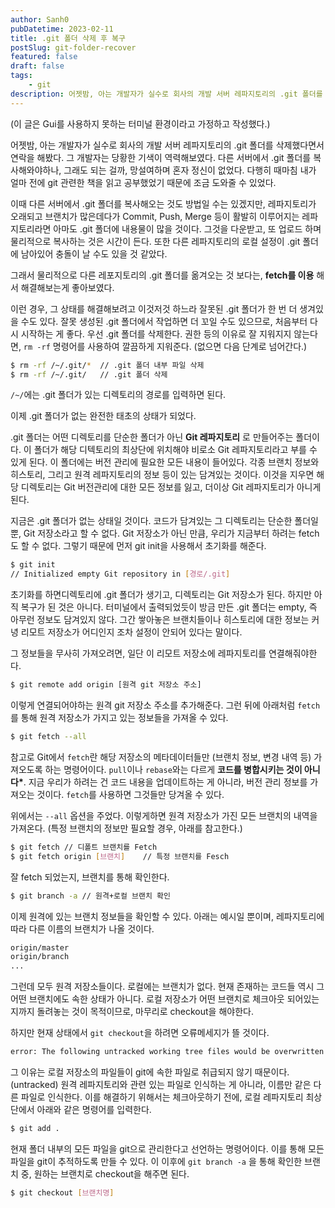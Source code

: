 ```yaml
---
author: Sanh0
pubDatetime: 2023-02-11
title: .git 폴더 삭제 후 복구
postSlug: git-folder-recover
featured: false
draft: false
tags:
    - git
description: 어젯밤, 아는 개발자가 실수로 회사의 개발 서버 레파지토리의 .git 폴더를 삭제했다면서 연락을 해봤다. 그 개발자는 당황한 기색이 역력해보였다. 다른 서버에서 .git 폴더를 복사해와야하나, 그래도 되는 걸까, 망설여하며 혼자 정신이 없었다. 다행히 때마침 내가 얼마 전에 git 관련한 책을 읽고 공부했었기 때문에 조금 도와줄 수 있었다.
---
```


(이 글은 Gui를 사용하지 못하는 터미널 환경이라고 가정하고 작성했다.)

어젯밤, 아는 개발자가 실수로 회사의 개발 서버 레파지토리의 .git 폴더를 삭제했다면서 연락을 해봤다. 그 개발자는 당황한 기색이 역력해보였다. 다른 서버에서 .git 폴더를 복사해와야하나, 그래도 되는 걸까, 망설여하며 혼자 정신이 없었다. 다행히 때마침 내가 얼마 전에 git 관련한 책을 읽고 공부했었기 때문에 조금 도와줄 수 있었다.

이때 다른 서버에서 .git 폴더를 복사해오는 것도 방법일 수는 있겠지만, 레파지토리가 오래되고 브랜치가 많은데다가 Commit, Push, Merge 등이 활발히 이루어지는 레파지토리라면 아마도 .git 폴더에 내용물이 많을 것이다. 그것을 다운받고, 또 업로드 하며 물리적으로 복사하는 것은 시간이 든다. 또한 다른 레파지토리의 로컬 설정이 .git 폴더에 남아있어 충돌이 날 수도 있을 것 같았다.

그래서 물리적으로 다른 레포지토리의 .git 폴더를 옮겨오는 것 보다는, **fetch를 이용** 해서 해결해보는게 좋아보였다.

이런 경우, 그 상태를 해결해보려고 이것저것 하느라 잘못된 .git 폴더가 한 번 더 생겨있을 수도 있다. 잘못 생성된 .git 폴더에서 작업하면 더 꼬일 수도 있으므로, 처음부터 다시 시작하는 게 좋다. 우선 .git 폴더를 삭제한다. 권한 등의 이유로 잘 지워지지 않는다면, `rm -rf` 명령어를 사용하여 깔끔하게 지워준다. (없으면 다음 단계로 넘어간다.)

```bash
$ rm -rf /~/.git/*	// .git 폴더 내부 파일 삭제
$ rm -rf /~/.git/	// .git 폴더 삭제
```

`/~/`에는 .git 폴더가 있는 디렉토리의 경로를 입력하면 된다.

이제 .git 폴더가 없는 완전한 태초의 상태가 되었다.

.git 폴더는 어떤 디렉토리를 단순한 폴더가 아닌 **Git 레파지토리** 로 만들어주는 폴더이다. 이 폴더가 해당 디텍토리의 최상단에 위치해야 비로소 Git 레파지토리라고 부를 수 있게 된다. 이 폴더에는 버전 관리에 필요한 모든 내용이 들어있다. 각종 브랜치 정보와 히스토리, 그리고 원격 레파지토리의 정보 등이 있는 담겨있는 것이다. 이것을 지우면 해당 디렉토리는 Git 버전관리에 대한 모든 정보를 잃고, 더이상 Git 레파지토리가 아니게 된다.

지금은 .git 폴더가 없는 상태일 것이다. 코드가 담겨있는 그 디렉토리는 단순한 폴더일 뿐, Git 저장소라고 할 수 없다. Git 저장소가 아닌 만큼, 우리가 지금부터 하려는 fetch도 할 수 없다. 그렇기 때문에 먼저 git init을 사용해서 초기화를 해준다.

```bash
$ git init
// Initialized empty Git repository in [경로/.git]
```

초기화를 하면디렉토리에 .git 폴더가 생기고, 디렉토리는 Git 저장소가 된다. 하지만 아직 복구가 된 것은 아니다. 터미널에서 출력되었듯이 방금 만든 .git 폴더는 empty, 즉 아무런 정보도 담겨있지 않다. 그간 쌓아놓은 브랜치들이나 히스토리에 대한 정보는 커녕 리모트 저장소가 어디인지 조차 설정이 안되어 있다는 말이다.

그 정보들을 무사히 가져오려면, 일단 이 리모트 저장소에 레파지토리를 연결해줘야한다.

```bash
$ git remote add origin [원격 git 저장소 주소]
```

이렇게 연결되어야하는 원격 git 저장소 주소를 추가해준다.
그런 뒤에 아래처럼 `fetch`를 통해 원격 저장소가 가지고 있는 정보들을 가져올 수 있다.

```bash
$ git fetch --all
```

참고로 Git에서 `fetch`란 해당 저장소의 메타데이터들만 (브랜치 정보, 변경 내역 등) 가져오도록 하는 명령어이다. `pull`이나 `rebase`와는 다르게 **코드를 병합시키는 것이 아니다\***. 지금 우리가 하려는 건 코드 내용을 업데이트하는 게 아니라, 버전 관리 정보를 가져오는 것이다. `fetch`를 사용하면 그것들만 당겨올 수 있다.

위에서는 `--all` 옵션을 주었다. 이렇게하면 원격 저장소가 가진 모든 브랜치의 내역을 가져온다.
(특정 브랜치의 정보만 필요할 경우, 아래를 참고한다.)

```bash
$ git fetch	// 디폴트 브랜치를 Fetch
$ git fetch origin [브랜치]	// 특정 브랜치를 Fesch
```

잘 fetch 되었는지, 브랜치를 통해 확인한다.

```bash
$ git branch -a	// 원격+로컬 브랜치 확인
```

이제 원격에 있는 브랜치 정보들을 확인할 수 있다.
아래는 예시일 뿐이며, 레파지토리에 따라 다른 이름의 브랜치가 나올 것이다.

```bash
origin/master
origin/branch
...
```

그런데 모두 원격 저장소들이다. 로컬에는 브랜치가 없다. 현재 존재하는 코드들 역시 그 어떤 브랜치에도 속한 상태가 아니다. 로컬 저장소가 어떤 브랜치로 체크아웃 되어있는지까지 돌려놓는 것이 목적이므로, 마무리로 checkout을 해야한다.

하지만 현재 상태에서 `git checkout`을 하려면 오류메세지가 뜰 것이다.

```bash
error: The following untracked working tree files would be overwritten by checkout
```

그 이유는 로컬 저장소의 파일들이 git에 속한 파일로 취급되지 않기 때문이다. (untracked) 원격 레파지토리와 관련 있는 파일로 인식하는 게 아니라, 이름만 같은 다른 파일로 인식한다. 이를 해결하기 위해서는 체크아웃하기 전에, 로컬 레파지토리 최상단에서 아래와 같은 명령어를 입력한다.

```bash
$ git add .
```

현재 폴더 내부의 모든 파일을 git으로 관리한다고 선언하는 명령어이다. 이를 통해 모든 파일을 git이 추적하도록 만들 수 있다. 이 이후에 `git branch -a` 을 통해 확인한 브랜치 중, 원하는 브랜치로 checkout을 해주면 된다.

```bash
$ git checkout [브랜치명]
```
